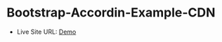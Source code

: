 # Bootstrap-Accordin-Example-CDN

- Live Site URL: [Demo](https://bootstrap-accordin-example-cdn.netlify.app/)
